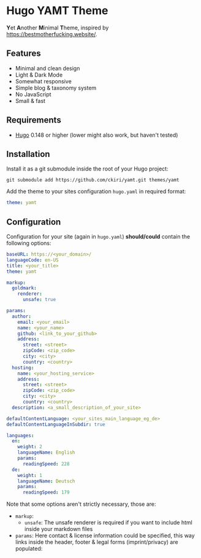# Hugo YAMT Theme
**Y**et **A**nother **M**inimal **T**heme, inspired by <https://bestmotherfucking.website/>.

## Features
* Minimal and clean design
* Light & Dark Mode
* Somewhat responsive
* Simple blog & taxonomy system
* No JavaScript
* Small & fast

## Requirements
* [Hugo](https://github.com/gohugoio/hugo) 0.148 or higher (lower might also work, but haven't tested)

## Installation
Install it as a git submodule inside the root of your Hugo project:
```
git submodule add https://github.com/ckiri/yamt.git themes/yamt
```

Add the theme to your sites configuration `hugo.yaml` in required format:
```yaml
theme: yamt
```

## Configuration

Configuration for your site (again in `hugo.yaml`) **should/could** contain the following options:
```yaml
baseURL: https://<your_domain>/
languageCode: en-US
title: <your_title>
theme: yamt

markup:
  goldmark:
    renderer:
      unsafe: true

params:
  author:
    email: <your_email>
    name: <your_name>
    github: <link_to_your_github>
    address:
      street: <street>
      zipCode: <zip_code>
      city: <city>
      country: <country>
  hosting:
    name: <your_hosting_service>
    address:
      street: <street>
      zipCode: <zip_code>
      city: <city>
      country: <country>
  description: <a_small_description_of_your_site>

defaultContentLanguage: <your_sites_main_language_eg_de>
defaultContentLanguageInSubdir: true

languages:
  en:
    weight: 2
    languageName: English
    params:
      readingSpeed: 228
  de:
    weight: 1
    languageName: Deutsch
    params:
      readingSpeed: 179
```

Note that some options aren't strictly necessary, those are:
* `markup`:
  * `unsafe`: The unsafe renderer is required if you want to include html inside your markdown files
* `params`: Here contact & license information could be specified, this way links inside the header, footer
  & legal forms (imprint/privacy) are populated:
